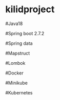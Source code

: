 # kilidproject

#Java18

#Spring boot 2.7.2

#Spring data

#Mapstruct

#Lombok

#Docker

#Minikube

#Kubernetes
